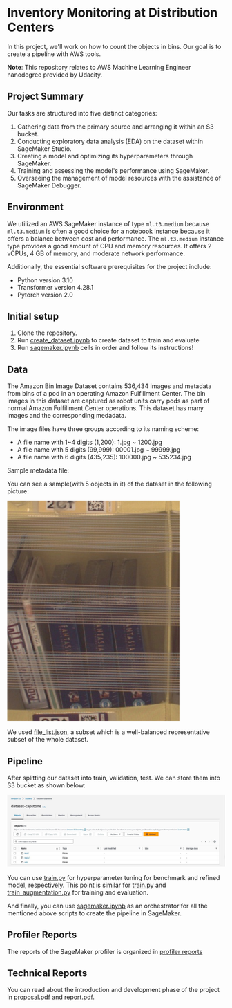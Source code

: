 #   Inventory Monitoring at Distribution Centers

In this project, we'll work on how to count the objects in bins. Our goal is to create a pipeline with AWS tools.

**Note**: This repository relates to AWS Machine Learning Engineer nanodegree provided by Udacity.

## Project Summary
Our tasks are structured into five distinct categories:

1. Gathering data from the primary source and arranging it within an S3 bucket.
2. Conducting exploratory data analysis (EDA) on the dataset within SageMaker Studio.
3. Creating a model and optimizing its hyperparameters through SageMaker.
4. Training and assessing the model's performance using SageMaker.
5. Overseeing the management of model resources with the assistance of SageMaker Debugger.


## Environment

We utilized an AWS SageMaker instance of type `ml.t3.medium` because `ml.t3.medium` is often a good choice for a notebook instance because it offers a balance between cost and performance. The `ml.t3.medium` instance type provides a good amount of CPU and memory resources. It offers 2 vCPUs, 4 GB of memory, and moderate network performance. 

Additionally, the essential software prerequisites for the project include:
- Python version 3.10
- Transformer version 4.28.1
- Pytorch version 2.0

## Initial setup

1. Clone the repository.
2. Run [create_dataset.ipynb](./create_dataset.ipynb) to create dataset to train and evaluate
3. Run [sagemaker.ipynb](./sagemaker.ipynb) cells in order and follow its instructions!

## Data

The Amazon Bin Image Dataset contains 536,434 images and metadata from bins of a pod in an operating Amazon Fulfillment Center. The bin images in this dataset are captured as robot units carry pods as part of normal Amazon Fulfillment Center operations. This dataset has many images and the corresponding medadata.

The image files have three groups according to its naming scheme:
- A file name with 1~4 digits (1,200): 1.jpg ~ 1200.jpg
- A file name with 5 digits (99,999): 00001.jpg ~ 99999.jpg
- A file name with 6 digits (435,235): 100000.jpg ~ 535234.jpg

Sample metadata file:

You can see a sample(with 5 objects in it) of the dataset in the following picture:

![data sample](./images/sample.jpeg "a data sample with 5 objects")

We used [file_list.json](./file_list.json), a subset which is a well-balanced representative subset of the whole dataset.

## Pipeline

After splitting our dataset into train, validation, test. We can store them into S3 bucket as shown below:

![data splits in s3](./images/s3_dataset.jpg "data splits in s3")

You can use [train.py](./train.py) for hyperparameter tuning for benchmark and refined model, respectively. This point is similar for [train.py](./train.py) and [train_augmentation.py](./train_augmentation.py) for training and evaluation.

And finally, you can use [sagemaker.ipynb](./starter/sagemaker.ipynb) as an orchestrator for all the mentioned above scripts to create the pipeline in SageMaker.

## Profiler Reports
The reports of the SageMaker profiler is organized in [profiler reports](./ProfilerReports/benchmark)

## Technical Reports
You can read about the introduction and development phase of the project in [proposal.pdf](./propsoal.pdf) and [report.pdf](./report.pdf).